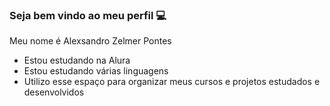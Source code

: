 ### Seja bem vindo ao meu perfil 💻

Meu nome é Alexsandro Zelmer Pontes

- Estou estudando na Alura
- Estou estudando várias linguagens 
- Utilizo esse espaço para organizar meus cursos e projetos estudados e desenvolvidos

